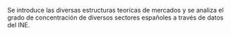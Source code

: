 Se introduce las diversas estructuras teorícas de mercados y se analiza el grado de concentración de diversos sectores españoles a través de datos del INE.
